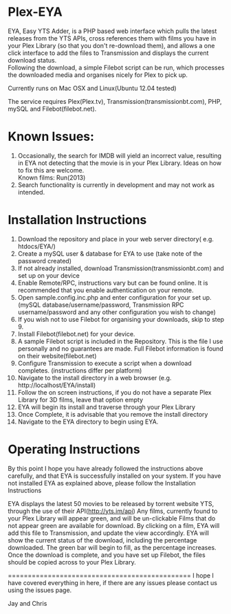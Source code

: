 Plex-EYA
========

EYA, Easy YTS Adder, is a PHP based web interface which pulls the latest releases from the YTS APIs,
cross references them with films you have in your Plex Library (so that you don't re-download them),
and allows a one click interface to add the files to Transmission and displays the current download status.  
Following the download, a simple Filebot script can be run, which processes the downloaded media and
organises nicely for Plex to pick up.

Currently runs on Mac OSX and Linux(Ubuntu 12.04 tested)

The service requires Plex(Plex.tv), Transmission(transmissionbt.com), PHP, mySQL and Filebot(filebot.net).

Known Issues:
============
1. Occasionally, the search for IMDB will yield an incorrect value, resulting in EYA
not detecting that the movie is in your Plex Library.  Ideas on how to fix this are welcome.  
Known films: Run(2013)
2. Search functionality is currently in development and may not work as intended.

Installation Instructions
==============================================
1. Download the repository and place in your web server directory( e.g. htdocs/EYA/)
2. Create a mySQL user & database for EYA to use (take note of the password created)
3. If not already installed, download Transmission(transmissionbt.com) and set up on your device
4. Enable Remote/RPC, instructions vary but can be found online.  It is recommended that you enable authentication on your remote.
5. Open sample.config.inc.php and enter configuration for your set up. (mySQL database/username/password, Transmission RPC username/password and any other configuration you wish to change)
6. If you wish not to use Filebot for organising your downloads, skip to step 9.
7. Install Filebot(filebot.net) for your device.
7. A sample Filebot script is included in the Repository. This is the file I use personally and no guarantees are made. Full Filebot information is found on their website(filebot.net)
8. Configure Transmission to execute a script when a download completes. (instructions differ per platform)
9. Navigate to the install directory in a web browser (e.g. http://localhost/EYA/install)
10. Follow the on screen instructions, if you do not have a separate Plex Library for 3D films, leave that option empty
11. EYA will begin its install and traverse through your Plex Library
12. Once Complete, it is advisable that you remove the install directory
13. Navigate to the EYA directory to begin using EYA.

Operating Instructions
==============================================
By this point I hope you have already followed the instructions above carefully, and that EYA is successfully installed on your system. If you have not installed EYA as explained above, please follow the Installation Instructions

EYA displays the latest 50 movies to be released by torrent website YTS, through the use of their API(http://yts.im/api)
Any films, currently found to your Plex Library will appear green, and will be un-clickable
Films that do not appear green are available for download.
By clicking on a film, EYA will add this file to Transmission, and update the view accordingly.
EYA will show the current status of the download, including the percentage downloaded.
The green bar will begin to fill, as the percentage increases.
Once the download is complete, and you have set up Filebot, the files should be copied across to your Plex Library.


==============================================
I hope I have covered everything in here, if there are any issues please contact us using the issues page.

Jay and Chris
